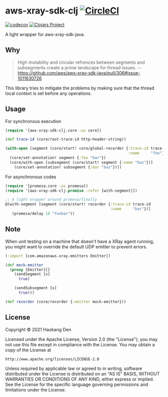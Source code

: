 # aws-xray-sdk-clj [![CircleCI](https://circleci.com/gh/hden/aws-xray-sdk-clj/tree/main.svg?style=svg)](https://circleci.com/gh/hden/aws-xray-sdk-clj/tree/main)
 [![codecov](https://codecov.io/gh/hden/aws-xray-sdk-clj/branch/main/graph/badge.svg?token=YHH1W6IGIW)](https://codecov.io/gh/hden/aws-xray-sdk-clj) [![Clojars Project](https://img.shields.io/clojars/v/com.github.hden/aws-xray-sdk-clj.svg)](https://clojars.org/com.github.hden/aws-xray-sdk-clj)

A light wrapper for aws-xray-sdk-java.

## Why

> High mutability and circular refrences between segments and subsegments create a prime landscape for thread issues. -- https://github.com/aws/aws-xray-sdk-java/pull/306#issue-1011630726

This library tries to mitigate the problems by making sure that the thread local
context is set before any operations.

## Usage

For synchronous execution

```clj
(require '[aws-xray-sdk-clj.core :as core])

(def trace-id (core/root-trace-id http-header-string))

(with-open [segment (core/start! core/global-recorder {:trace-id trace-id
                                                       :name     "foo"})]
  (core/set-annotation! segment {:foo "bar"})
  (core/with-open [subsegment (core/start! segment {:name "baz"})]
    (core/set-annotation! subsegment {:bar "baz"})))
```

For asynchronous codes

```clj
(require '[promesa.core :as promesa])
(require '[aws-xray-sdk-clj.promise :refer [with-segment]])

;; A light wrapper around promesa/finally
@(with-segment [segment (core/start! recorder {:trace-id trace-id
                                               :name     "bar"})]
   (promesa/delay 10 "foobar"))
```

## Note

When unit testing on a machine that doesn't have a XRay agent running,
you might want to override the default UDP emitter to prevent errors.

```clj
(:import [com.amazonaws.xray.emitters Emitter])

(def mock-emitter
  (proxy [Emitter][]
    (sendSegment [x]
      true)

    (sendSubsegment [x]
      true)))

(def recorder (core/recorder {:emitter mock-emitter}))
```

## License

Copyright © 2021 Haokang Den

Licensed under the Apache License, Version 2.0 (the "License");
you may not use this file except in compliance with the License.
You may obtain a copy of the License at

    http://www.apache.org/licenses/LICENSE-2.0

Unless required by applicable law or agreed to in writing, software
distributed under the License is distributed on an "AS IS" BASIS,
WITHOUT WARRANTIES OR CONDITIONS OF ANY KIND, either express or implied.
See the License for the specific language governing permissions and
limitations under the License.
